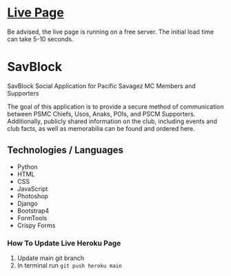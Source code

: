 # [Live Page](savblock.herokuapp.com)
Be advised, the live page is running on a free server. The initial load time can take 5-10 seconds.

# SavBlock
SavBlock Social Application for Pacific Savagez MC Members and Supporters

The goal of this application is to provide a secure method of communication
between PSMC Chiefs, Usos, Anaks, POIs, and PSCM Supporters. Additionally, 
publicly shared information on the club, including events and club facts, 
as well as memorabilia can be found and ordered here.

## Technologies / Languages
- Python
- HTML
- CSS
- JavaScript
- Photoshop
- Django
- Bootstrap4
- FormTools
- Crispy Forms

### How To Update Live Heroku Page
1. Update main git branch
2. In terminal run `git push heroku main`